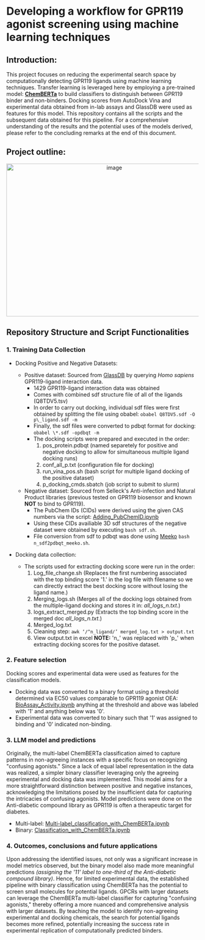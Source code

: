 # Developing a workflow for GPR119 agonist screening using machine learning techniques 

## Introduction:
This project focuses on reducing the experimental search space by computationally detecting GPR119 ligands using machine learning techniques. Transfer learning is leveraged here by employing a pre-trained model: **[ChemBERTa](https://arxiv.org/abs/2010.09885)** to build classifiers to distinguish between GPR119 binder and non-binders. Docking scores from AutoDock Vina and experimental data obtained from in-lab assays and GlassDB were used as features for this model. This repository contains all the scripts and the subsequent data obtained for this pipeline. For a comprehensive understanding of the results and the potential uses of the models derived, please refer to the concluding remarks at the end of this document.

## Project outline:
<p align="center">
  <img width="550" height="400" alt="image" src="https://github.gatech.edu/storage/user/68782/files/a1ed9476-a5da-4bb1-9dba-19a3925d9267">
</p>

## Repository Structure and Script Functionalities
### 1. Training Data Collection
- Docking Positive and Negative Datasets:
    - Positive dataset: Sourced from [GlassDB](https://zhanggroup.org/GLASS/) by querying *Homo sapiens* GPR119-ligand interaction data.
        - 1429 GPR119-ligand interaction data was obtained
        - Comes with combined sdf structure file of all of the ligands (Q8TDV5.tsv)
        - In order to carry out docking, individual sdf files were first obtained by splitting the file using obabel: `obabel Q8TDV5.sdf -O p\_ligand.sdf -m`
        - Finally, the sdf files were converted to pdbqt format for docking: `obabel \*.sdf -opdbqt -m`
        - The docking scripts were prepared and executed in the order:
            1. pos\_protein.pdbqt (named separetely for positive and negative docking to allow for simultaneous multiple ligand docking runs)
            2. conf\_all\_p.txt (configuration file for docking)
            3. run\_vina\_pos.sh (bash script for multiple ligand docking of the positive dataset)
            4. p\_docking\_cmds.sbatch (job script to submit to slurm)
    - Negative dataset: Sourced from Selleck's Anti-infection and Natural Product libraries (previous tested on GPR119 biosensor and known **NOT** to bind to GPR119).
        - The PubChem IDs (CIDs) were derived using the given CAS numbers via the script: [Adding_PubChemID.ipynb](https://colab.research.google.com/drive/16O843ywIjOWKuvpDEvfsmMGSJ8GrKdsY#scrollTo=pf98cWOiVa22)
        - Using these CIDs availiable 3D sdf structures of the negative dataset were obtained by executing `bash sdf.sh`.
        - File conversion from sdf to pdbqt was done using [Meeko](https://github.com/forlilab/Meeko) `bash n_sdf2pdbqt_meeko.sh`.

- Docking data collection:
    - The scripts used for extracting docking score were run in the order:
       1. Log\_file\_change.sh (Replaces the first numbering associated with the top binding score '1.' in the log file with filename so we can directly extract the best docking score without losing the ligand name.)
       2. Merging\_logs.sh (Merges all of the docking logs obtained from the multiple-ligand docking and stores it in: *all\_logs_n.txt*.)
       3. logs\_extract\_merged.py (Extracts the top binding score in the merged doc *all\_logs_n.txt*.)
       4. Merged\_log.txt
       5. Cleaning step: `awk ‘/^n_ligand/’ merged_log.txt > output.txt` 
       6. View output.txt in excel
     **NOTE:** 'n\_' was replaced with 'p\_' when extracting docking scores for the positive dataset. 

### 2. Feature selection
Docking scores and experimental data were used as features for the classification models.
- Docking data was converted to a binary format using a threshold determined via EC50 values comparable to GPR119 agonist OEA: [BioAssay_Activity.ipynb](https://colab.research.google.com/drive/1lHBy0eFzV4cYg5f3pb8xqcsQuLhCiIyM#scrollTo=qWW7desIV_d9) anything at the threshold and above was labeled with '1' and anything below was '0'.
- Experimental data was converted to binary such that '1' was assigned to binding and '0' indicated non-binding.

### 3. LLM model and predictions 
Originally, the multi-label ChemBERTa classification aimed to capture patterns in non-agreeing instances with a specific focus on recognizing "confusing agonists." Since a lack of equal label representation in the data was realized, a simpler binary classifier leveraging only the agreeing experimental and docking data was implemented. This model aims for a more straightforward distinction between positive and negative instances, acknowledging the limitations posed by the insufficient data for capturing the intricacies of confusing agonists. Model predictions were done on the Anti-diabetic compound library as GPR119 is often a therapeutic target for diabetes.
- Multi-label: [Multi-label_classification_with_ChemBERTa.ipynb](https://colab.research.google.com/drive/1720FLC2LUZ_Y_Yysk5MNVU_oKv5kNdCd) 
- Binary: [Classification_with_ChemBERTa.ipynb](https://colab.research.google.com/drive/1NIQIhbKqvZGcaEqI0mABlC4jflefuJFT)

### 4. Outcomes, conclusions and future applications
Upon addressing the identified issues, not only was a significant increase in model metrics observed, but the binary model also made more meaningful predictions *(assigning the '11' label to one-third of the Anti-diabetic compound library)*. Hence, for limited experimental data, the established pipeline with binary classification using ChemBERTa has the potential to screen small molecules for potential ligands. 
GPCRs with larger datasets can leverage the ChemBERTa multi-label classifier for capturing "confusing agonists," thereby offering a more nuanced and comprehensive analysis with larger datasets. By teaching the model to identify non-agreeing experimental and docking chemicals, the search for potential ligands becomes more refined, potentially increasing the success rate in experimental replication of computationally predicted binders.
